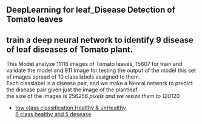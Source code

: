 ## DeepLearning for leaf_Disease Detection of Tomato leaves  
## train a deep neural network to identify 9 disease of leaf diseases of Tomato plant.
This Model analyze 11118 images of Tomato leaves,
15607 for train and validate the model and 911 image for testing the output of the model
this set of images spread of 10 class labels assigned to them.  
Each classlabel is a disease pair, and we make a Neoral network to predict the disease pair given just the image of the plantleaf.  
the size of the images is 256*256 pixels and we resize them to 120*120 

* [tow class classification Healthy & unHealthy](https://github.com/E008001/Deep-Learning-for-Plant-Disease-Detection/blob/master/image_6diseas100.ipynb)  
[6 class healthy and 5 desease](https://github.com/E008001/Deep-Learning-for-Plant-Disease-Detection/blob/master/image_6diseas.ipynb)
